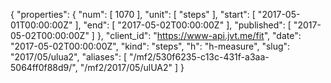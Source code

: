 {
  "properties": {
    "num": [
      1070
    ],
    "unit": [
      "steps"
    ],
    "start": [
      "2017-05-01T00:00:00Z"
    ],
    "end": [
      "2017-05-02T00:00:00Z"
    ],
    "published": [
      "2017-05-02T00:00:00Z"
    ]
  },
  "client_id": "https://www-api.jvt.me/fit",
  "date": "2017-05-02T00:00:00Z",
  "kind": "steps",
  "h": "h-measure",
  "slug": "2017/05/ulua2",
  "aliases": [
    "/mf2/530f6235-c13c-431f-a3aa-5064ff0f88d9/",
    "/mf2/2017/05/ulUA2"
  ]
}

